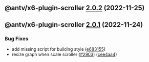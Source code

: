 ## @antv/x6-plugin-scroller [2.0.2](https://github.com/antvis/x6/compare/@antv/x6-plugin-scroller@2.0.1...@antv/x6-plugin-scroller@2.0.2) (2022-11-25)

## @antv/x6-plugin-scroller [2.0.1](https://github.com/antvis/x6/compare/@antv/x6-plugin-scroller@2.0.0...@antv/x6-plugin-scroller@2.0.1) (2022-11-24)


### Bug Fixes

* add missing script for building style ([e683155](https://github.com/antvis/x6/commit/e68315528a202cbc5a9ad256d168943e001d7116))
* resize graph when scale scroller ([#2903](https://github.com/antvis/x6/issues/2903)) ([cee4aa4](https://github.com/antvis/x6/commit/cee4aa4e53b2821ed11d5602fccdb36625957c72))
